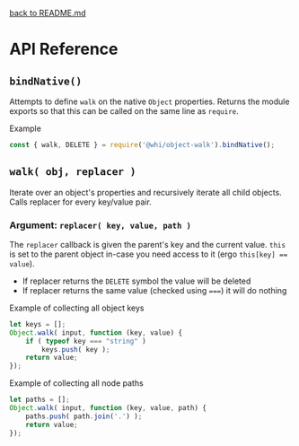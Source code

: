 [back to README.md](../README.md)

# API Reference

## `bindNative()`
Attempts to define `walk` on the native `Object` properties.  Returns the module exports so that
this can be called on the same line as `require`.

Example
```javascript
const { walk, DELETE } = require('@whi/object-walk').bindNative();
```

## `walk( obj, replacer )`
Iterate over an object's properties and recursively iterate all child objects.  Calls replacer for
every key/value pair.

### Argument: `replacer( key, value, path )`
The `replacer` callback is given the parent's key and the current value.  `this` is set to the
parent object in-case you need access to it (ergo `this[key] == value`).

- If replacer returns the `DELETE` symbol the value will be deleted
- If replacer returns the same value (checked using `===`) it will do nothing

Example of collecting all object keys
```javascript
let keys = [];
Object.walk( input, function (key, value) {
    if ( typeof key === "string" )
        keys.push( key );
    return value;
});
```

Example of collecting all node paths
```javascript
let paths = [];
Object.walk( input, function (key, value, path) {
    paths.push( path.join('.') );
    return value;
});
```
